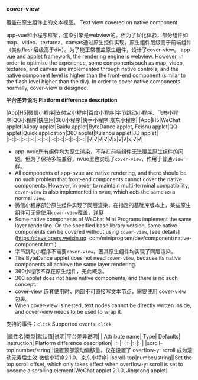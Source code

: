 ### cover-view
覆盖在原生组件上的文本视图。
Text view covered on native component.

app-vue和小程序框架，渲染引擎是webview的。但为了优化体验，部分组件如map、video、textarea、canvas通过原生控件实现，原生组件层级高于前端组件（类似flash层级高于div）。为了能正常覆盖原生组件，设计了cover-view。
app-vue and applet framework, the rendering engine is webview. However, in order to optimize the experience, some components such as map, video, textarea, and canvas are implemented through native controls, and the native component level is higher than the front-end component (similar to the flash level higher than the div). In order to cover native components normally, cover-view is designed.


**平台差异说明**
**Platform difference description**

|App|H5|微信小程序|支付宝小程序|百度小程序|字节跳动小程序、飞书小程序|QQ小程序|快应用|360小程序|快手小程序|京东小程序|
|App|H5|WeChat applet|Alipay applet|Baidu applet|ByteDance applet, Feishu applet|QQ applet|Quick application|360 applet|Kuishou applet|JD applet|
|:-:|:-:|:-:|:-:|:-:|:-:|:-:|:-:|:-:|:-:|:-:|
|√|√|√|√|√|x|√|√|x|√|√|

* app-nvue所有组件均为原生渲染，不存在前端组件无法覆盖原生组件的问题。但为了保持多端兼容，nvue里也实现了`cover-view`，作用于普通`view`一样。
* All components of app-nvue are native rendering, and there should be no such problem that front-end components cannot cover the native components. However, in order to maintain multi-terminal compatibility, `cover-view` is also implemented in nvue, which acts the same as a normal `view`.
* 微信小程序部分原生组件实现了同层渲染，在指定的基础库版本上，某些原生组件可无需使用`cover-view`覆盖，[详见](https://developers.weixin.qq.com/miniprogram/dev/component/native-component.html)
* Some native components of WeChat Mini Programs implement the same layer rendering. On the specified base library version, some native components can be covered without using `cover-view`, [see details](https://developers.weixin.qq. com/miniprogram/dev/component/native-component.html)
* 字节跳动小程序不需要`cover-view`，因其原生组件均实现了同层渲染。
* The ByteDance applet does not need `cover-view`, because its native components all achieve the same layer rendering.
* 360小程序不存在原生组件，无此概念。
* 360 applet does not have native components, and there is no such concept.
* cover-view 嵌套使用时，内部不可直接写文本节点，需要使用 cover-view 包裹。
* When cover-view is nested, text nodes cannot be directly written inside, and cover-view needs to be used to wrap it.

支持的事件：`click`
Supported events: `click`

|属性名|类型|默认值|说明|平台差异说明|
| Attribute name| Type| Defaults| Instruction| Platform difference description|
|:-|:-|:-|:-|:-|
|scroll-top|number/string||设置顶部滚动偏移量，仅在设置了 overflow-y: scroll 成为滚动元素后生效|微信小程序2.1.0、京东小程序|
|scroll-top|number/string||Set the top scroll offset, which only takes effect when overflow-y: scroll is set to become a scrolling element|WeChat applet 2.1.0, Jingdong applet|
